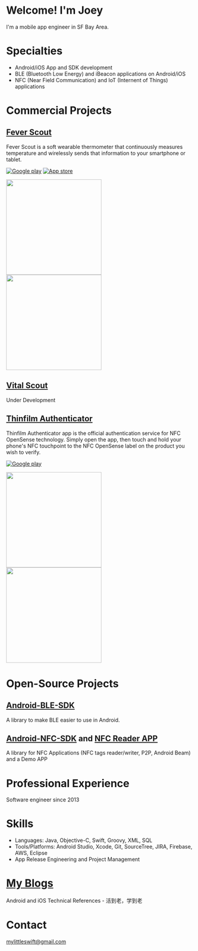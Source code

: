 # Welcome! I'm Joey

I'm a mobile app engineer in SF Bay Area.

# Specialties
* Android/iOS App and SDK development
* BLE (Bluetooth Low Energy) and iBeacon applications on Android/iOS
* NFC (Near Field Communication) and IoT (Internent of Things) applications

# Commercial Projects

[Fever Scout](https://feverscout.com)<br />
---------------------------------------------
Fever Scout is a soft wearable thermometer that continuously measures temperature and wirelessly sends that information to your smartphone or tablet.<br />

[![Google play](https://play.google.com/intl/en_us/badges/images/badge_new.png)](https://play.google.com/store/apps/details?id=com.vivalnk.feverscout&hl=en)
[![App store](https://devimages.apple.com.edgekey.net/app-store/marketing/guidelines/images/badge-download-on-the-app-store.svg)](https://itunes.apple.com/us/app/fever-scout/id1095852565?mt=8)

<img src="http://a3.mzstatic.com/us/r30/Purple71/v4/10/76/7e/10767ee2-2f94-bb0e-e215-9d109b267fa1/screen696x696.jpeg" width="256">  <img src="http://a5.mzstatic.com/us/r30/Purple71/v4/1d/74/81/1d7481ab-a09b-2214-20af-005da9624775/screen696x696.jpeg" width="256">


[Vital Scout](https://Vitalscout.com)<br />
--------------------------------------------
Under Development



[Thinfilm Authenticator](http://thinfilm.no/products-nfc-solutions/)<br />
---------------------------------------------------------------------------
Thinfilm Authenticator app is the official authentication service for NFC OpenSense technology. Simply open the app, then touch and hold your phone's NFC touchpoint to the NFC OpenSense label on the product you wish to verify.<br />

[![Google play](https://play.google.com/intl/en_us/badges/images/badge_new.png)](https://play.google.com/store/apps/details?id=no.thinfilm.opensenseauth&hl=en)


<img src="https://lh3.googleusercontent.com/M4IoV2J4kVM0GJJXCQrm3snCDMwte8ttljxESmWq8FFR14Jy8eCzesv9IvlLErxvIeY=h900" width="256"> <img src="https://lh3.googleusercontent.com/EVLUPhjh7QGa0Akm76rOptr540SV3apgXEpqnR9p9vhVzQYlwfMbr39IqYM7EecxrA=h900" width="256">


# Open-Source Projects

[Android-BLE-SDK](https://github.com/Mylittleswift/Android-BLE-SDK/)
--------------------------------------------------------------------------
A library to make BLE easier to use in Android.<br />


[Android-NFC-SDK](https://github.com/Mylittleswift/Android-NFC-SDK/) and [NFC Reader APP](https://github.com/Mylittleswift/NFC-Reader)
-------------------------------------------------------------------------
A library for NFC Applications (NFC tags reader/writer, P2P, Android Beam) and a Demo APP<br />


# Professional Experience
Software engineer since 2013

# Skills
* Languages: Java, Objective-C, Swift, Groovy, XML, SQL
* Tools/Platforms: Android Studio, Xcode, Git, SourceTree, JIRA, Firebase, AWS, Eclipse
* App Release Engineering and Project Management

# [My Blogs](https://mylittleswift.github.io/Andriod-iOS-Blogs/)
Android and iOS Technical References - 活到老，学到老

# Contact
<mylittleswift@gmail.com>





